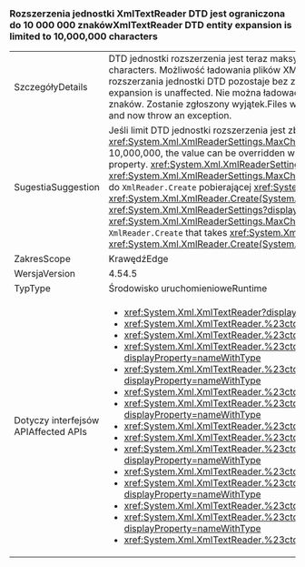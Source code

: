 ### <a name="xmltextreader-dtd-entity-expansion-is-limited-to-10000000-characters"></a><span data-ttu-id="acb4c-101">Rozszerzenia jednostki XmlTextReader DTD jest ograniczona do 10 000 000 znaków</span><span class="sxs-lookup"><span data-stu-id="acb4c-101">XmlTextReader DTD entity expansion is limited to 10,000,000 characters</span></span>

|   |   |
|---|---|
|<span data-ttu-id="acb4c-102">Szczegóły</span><span class="sxs-lookup"><span data-stu-id="acb4c-102">Details</span></span>|<span data-ttu-id="acb4c-103">DTD jednostki rozszerzenia jest teraz maksymalnie 10 000 000 znaków.</span><span class="sxs-lookup"><span data-stu-id="acb4c-103">DTD entity expansion is now limited to 10,000,000 characters.</span></span> <span data-ttu-id="acb4c-104">Możliwość ładowania plików XML bez rozszerzenia jednostki DTD lub z możliwością ograniczonego rozszerzania jednostki DTD pozostaje bez zmian.</span><span class="sxs-lookup"><span data-stu-id="acb4c-104">Loading XML files without DTD entity expansion or with limited DTD entity expansion is unaffected.</span></span> <span data-ttu-id="acb4c-105">Nie można ładować plików z jednostkami DTD, które są rozszerzane do ponad 10 000 000 znaków. Zostanie zgłoszony wyjątek.</span><span class="sxs-lookup"><span data-stu-id="acb4c-105">Files with DTD entities that expand to more than 10,000,000 characters fail to load, and now throw an exception.</span></span>|
|<span data-ttu-id="acb4c-106">Sugestia</span><span class="sxs-lookup"><span data-stu-id="acb4c-106">Suggestion</span></span>|<span data-ttu-id="acb4c-107">Jeśli limit DTD jednostki rozszerzenia jest zbyt niski 10 000 000, wartość może zostać zastąpiona przez <xref:System.Xml.XmlReaderSettings.MaxCharactersFromEntities> właściwości.</span><span class="sxs-lookup"><span data-stu-id="acb4c-107">If the limit of DTD entity expansion is too low 10,000,000, the value can be overridden with the <xref:System.Xml.XmlReaderSettings.MaxCharactersFromEntities> property.</span></span> <span data-ttu-id="acb4c-108"><xref:System.Xml.XmlReaderSettings?displayProperty=name> Poprawne <xref:System.Xml.XmlReaderSettings.MaxCharactersFromEntities?displayProperty=name> wartości mogą zostać przekazane do <code>XmlReader.Create</code> pobierającej <xref:System.Xml.XmlReaderSettings?displayProperty=name> (tj. <xref:System.Xml.XmlReader.Create(System.String,System.Xml.XmlReaderSettings)>)</span><span class="sxs-lookup"><span data-stu-id="acb4c-108">An <xref:System.Xml.XmlReaderSettings?displayProperty=name> with the proper <xref:System.Xml.XmlReaderSettings.MaxCharactersFromEntities?displayProperty=name> value can be passed to <code>XmlReader.Create</code> that takes <xref:System.Xml.XmlReaderSettings?displayProperty=name> (ie. <xref:System.Xml.XmlReader.Create(System.String,System.Xml.XmlReaderSettings)>)</span></span>|
|<span data-ttu-id="acb4c-109">Zakres</span><span class="sxs-lookup"><span data-stu-id="acb4c-109">Scope</span></span>|<span data-ttu-id="acb4c-110">Krawędź</span><span class="sxs-lookup"><span data-stu-id="acb4c-110">Edge</span></span>|
|<span data-ttu-id="acb4c-111">Wersja</span><span class="sxs-lookup"><span data-stu-id="acb4c-111">Version</span></span>|<span data-ttu-id="acb4c-112">4.5</span><span class="sxs-lookup"><span data-stu-id="acb4c-112">4.5</span></span>|
|<span data-ttu-id="acb4c-113">Typ</span><span class="sxs-lookup"><span data-stu-id="acb4c-113">Type</span></span>|<span data-ttu-id="acb4c-114">Środowisko uruchomieniowe</span><span class="sxs-lookup"><span data-stu-id="acb4c-114">Runtime</span></span>|
|<span data-ttu-id="acb4c-115">Dotyczy interfejsów API</span><span class="sxs-lookup"><span data-stu-id="acb4c-115">Affected APIs</span></span>|<ul><li><xref:System.Xml.XmlTextReader?displayProperty=nameWithType></li><li><xref:System.Xml.XmlTextReader.%23ctor?displayProperty=nameWithType></li><li><xref:System.Xml.XmlTextReader.%23ctor(System.IO.Stream)?displayProperty=nameWithType></li><li><xref:System.Xml.XmlTextReader.%23ctor(System.IO.Stream,System.Xml.XmlNameTable)?displayProperty=nameWithType></li><li><xref:System.Xml.XmlTextReader.%23ctor(System.IO.Stream,System.Xml.XmlNodeType,System.Xml.XmlParserContext)?displayProperty=nameWithType></li><li><xref:System.Xml.XmlTextReader.%23ctor(System.IO.TextReader)?displayProperty=nameWithType></li><li><xref:System.Xml.XmlTextReader.%23ctor(System.IO.TextReader,System.Xml.XmlNameTable)?displayProperty=nameWithType></li><li><xref:System.Xml.XmlTextReader.%23ctor(System.String)?displayProperty=nameWithType></li><li><xref:System.Xml.XmlTextReader.%23ctor(System.String,System.IO.Stream)?displayProperty=nameWithType></li><li><xref:System.Xml.XmlTextReader.%23ctor(System.String,System.IO.Stream,System.Xml.XmlNameTable)?displayProperty=nameWithType></li><li><xref:System.Xml.XmlTextReader.%23ctor(System.String,System.IO.TextReader)?displayProperty=nameWithType></li><li><xref:System.Xml.XmlTextReader.%23ctor(System.String,System.IO.TextReader,System.Xml.XmlNameTable)?displayProperty=nameWithType></li><li><xref:System.Xml.XmlTextReader.%23ctor(System.String,System.Xml.XmlNameTable)?displayProperty=nameWithType></li><li><xref:System.Xml.XmlTextReader.%23ctor(System.String,System.Xml.XmlNodeType,System.Xml.XmlParserContext)?displayProperty=nameWithType></li><li><xref:System.Xml.XmlTextReader.%23ctor(System.Xml.XmlNameTable)?displayProperty=nameWithType></li></ul>|

